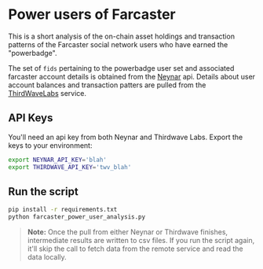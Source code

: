 # Power users of Farcaster

This is a short analysis of the on-chain asset holdings and transaction patterns of the Farcaster social network users who have earned the "powerbadge". 

The set of `fids` pertaining to the powerbadge user set and associated farcaster account details is obtained from the [Neynar](https://neynar.com/) api. Details
about user account balances and transaction patters are pulled from the [ThirdWaveLabs](https://thirdwavelabs.com/) service. 

## API Keys

You'll need an api key from both Neynar and Thirdwave Labs. Export the keys to your environment:

```sh
export NEYNAR_API_KEY='blah'
export THIRDWAVE_API_KEY='twv_blah'
```

## Run the script

```sh
pip install -r requirements.txt
python farcaster_power_user_analysis.py
```

> **Note:** Once the pull from either Neynar or Thirdwave finishes, intermediate results are written to csv files. If you run the script again, it'll skip the call to fetch data from the remote service and read the data locally. 